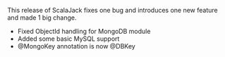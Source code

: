 This release of ScalaJack fixes one bug and introduces one new feature and made 1 big change.

* Fixed ObjectId handling for MongoDB module
* Added some basic MySQL support
* @MongoKey annotation is now @DBKey

